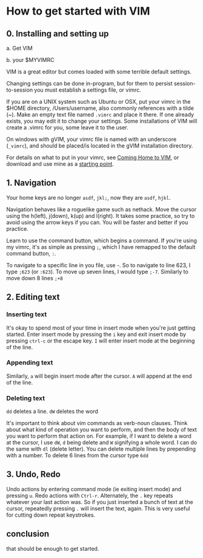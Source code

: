 # How to get started with VIM

## 0. Installing and setting up

a. Get VIM

b. your $MYVIMRC

VIM is a great editor but comes loaded with some terrible default settings.

Changing settings can be done in-program, but for them to persist
session-to-session you must establish a settings file, or vimrc.

If you are on a UNIX system such as Ubuntu or OSX, put your vimrc in the $HOME
directory, /Users/username, also commonly references with a tilde (~). Make an
empty text file named `.vimrc` and place it there. If one already exists, you
may edit it to change your settings. Some installations of VIM will create a
.vimrc for you, some leave it to the user.

On windows with gVIM, your vimrc file is named with an underscore (`_vimrc`),
and should be placed/is located in the gVIM installation directory.

For details on what to put in your vimrc, see [Coming Home to
VIM](http://stevelosh.com/blog/2010/09/coming-home-to-vim/), or download and
use mine as a [starting point](https://gist.github.com/3362262).

## 1. Navigation
Your home keys are no longer `asdf`, `jkl;`, now they are `asdf`, `hjkl`.

Navigation behaves like a roguelike game such as nethack. Move the cursor using
the h(left), j(down), k(up) and l(right). It takes some practice, so try to
avoid using the arrow keys if you can. You will be faster and better if you
practice.

Learn to use the command button, which begins a command. If you're using my
vimrc, it's as simple as pressing `;`, which I have remapped to the default
command button, `:`.

To navigate to a specific line in you file, use <command>-<line-number>. So to
navigate to line 623, I type `;623` (or `:623`). To move up seven lines, I
would type `;-7`. Similarly to move down 8 lines `;+8`

## 2. Editing text

### Inserting text
It's okay to spend most of your time in insert mode when you're just getting
started. Enter insert mode by pressing the `i` key and exit insert mode by
pressing `ctrl-c` or the escape key. `I` will enter insert mode at the
beginning of the line. 

### Appending text 

Similarly, `a` will begin insert mode after the cursor. `A` will append at the
end of the line.

### Deleting text
`dd` deletes a line. `dW` deletes the word 

It's important to think about vim commands as verb-noun clauses. Think about
what kind of operation you want to perform, and then the body of text you want
to perform that action on. For example, if I want to delete a word at the
cursor, I use `dW`, `d` being delete and `W` signifying a whole word. I can do
the same with `dl` (delete letter). You can delete multiple lines by prepending
with a number. To delete 6 lines from the cursor type `6dd`

## 3. Undo, Redo

Undo actions by entering command mode (ie exiting insert mode) and pressing
`u`. Redo actions with `Ctrl-r`.  Alternately, the `.` key repeats whatever
your last action was. So if you just inserted a bunch of text at the cursor,
repeatedly pressing `.` will insert the text, again. This is very useful for
cutting down repeat keystrokes.

## conclusion

that should be enough to get started. 
